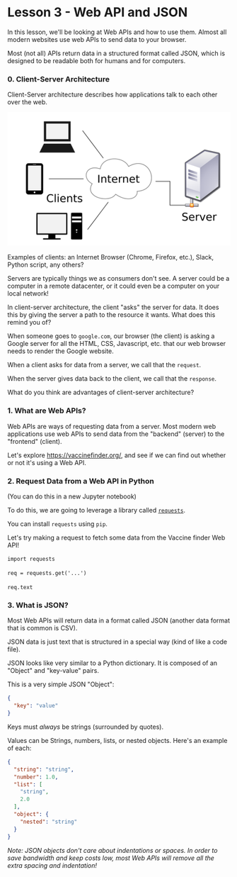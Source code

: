# Lesson 3 - Web API and JSON

In this lesson, we'll be looking at Web APIs and how to use them. Almost all modern websites use web APIs to send data to your browser.

Most (not all) APIs return data in a structured format called JSON, which is designed to be readable both for humans and for computers.

### 0. Client-Server Architecture

Client-Server architecture describes how applications talk to each other over the web.

![Client Server Architecture](images/client-server.png)

Examples of clients: an Internet Browser (Chrome, Firefox, etc.), Slack, Python script, any others?

Servers are typically things we as consumers don't see. A server could be a computer in a remote datacenter, or it could even be a computer on your local network!

In client-server architecture, the client "asks" the server for data. It does this by giving the server a path to the resource it wants. What does this remind you of?

When someone goes to `google.com`, our browser (the client) is asking a Google server for all the HTML, CSS, Javascript, etc. that our web browser needs to render the Google website.

When a client asks for data from a server, we call that the `request`.

When the server gives data back to the client, we call that the `response`.

What do you think are advantages of client-server architecture?

### 1. What are Web APIs?

Web APIs are ways of requesting data from a server. Most modern web applications use web APIs to send data from the "backend" (server) to the "frontend" (client).

Let's explore https://vaccinefinder.org/, and see if we can find out whether or not it's using a Web API.

### 2. Request Data from a Web API in Python

(You can do this in a new Jupyter notebook)

To do this, we are going to leverage a library called [`requests`](https://requests.readthedocs.io/en/master/).

You can install `requests` using `pip`.

Let's try making a request to fetch some data from the Vaccine finder Web API!

```
import requests

req = requests.get('...')

req.text
```

### 3. What is JSON?

Most Web APIs will return data in a format called JSON (another data format that is common is CSV).

JSON data is just text that is structured in a special way (kind of like a code file).

JSON looks like very similar to a Python dictionary. It is composed of an "Object" and "key-value" pairs.

This is a very simple JSON "Object":

```json
{
  "key": "value"
}
```

Keys must *always* be strings (surrounded by quotes).

Values can be Strings, numbers, lists, or nested objects. Here's an example of each:

```json
{
  "string": "string",
  "number": 1.0,
  "list": [
    "string",
    2.0
  ],
  "object": {
    "nested": "string"
  }
}
```

*Note: JSON objects don't care about indentations or spaces. In order to save bandwidth and keep costs low, most Web APIs will remove all the extra spacing and indentation!*
